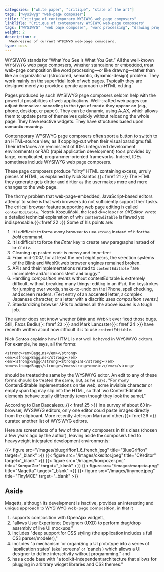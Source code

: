 ```yaml
---
categories: ["white paper", "critique", "state of the art"]
tags: ["wysiwyg","web-page composer"] 
title: "Critique of contemporary WYSIWYG web-page composers"
linkTitle: "Critique of contemporary WYSIWYG web-page composers"
tags: ["WYSIWYG", "web page composer", "word processing", "drawing program"]
weight: 2
description: >
  Weaknesses of current WYSIWYG web-page composers.
type: docs
---
```


WYSIWYG stands for “What You See Is What You Get.” All the well-known WYSIWYG web page composers, whether standalone or embedded, treat web-page composition like word processing—or like drawing—rather than like an organizational (structured, semantic, dynamic-design) problem. They work mainly on the superficial look of web pages. Typically they are designed merely to provide a gentle approach to HTML editing.

Pages produced by such WYSIWYG page composers seldom help with the powerful possibilities of web applications.  Well-crafted web pages can adjust themselves according to the type of media they appear on (e.g., phone, desktop, or paper). They can be dynamic, using AJAX, which allows them to update parts of themselves quickly without reloading the whole page. They have reactive widgets. They have structures based upon semantic meaning.

Contemporary WYSIWYG page composers often sport a button to switch to an HTML-source view, as if copping-out when their visual paradigms fail. Their interfaces are reminiscent of IDEs (integrated development environments) or RAD (rapid application development) tools provided by large, complicated, programmer-oriented frameworks. Indeed, IDEs sometimes include WYSIWYG web page composers.

These page composers produce "dirty" HTML containing excess, unruly pieces of HTML, as explained by Nick Santos.{{< fnref 21 >}} The HTML they generate gets dirtier and dirtier as the user makes more and more changes to the web page.

The thorny problem that web-page-embedded, JavaScript-based editors attempt to solve is that web browsers do not sufficiently support their tasks. The critical browser feature supporting web page editing is called `contentEditable`. Piotrek Koszuliński, the lead developer of *CKEditor*, wrote a detailed technical explanation of why `contentEditable` is flawed yet indispensable.{{< fnref 22 >}} Some of his points are:

1. It is difficult to force every browser to use `strong` instead of `b` for the _bold_ command.
1. It is difficult to force the *Enter* key to create new paragraphs instead of `br` or `div`.
1. Cleaning up pasted code is messy and imperfect.
1. From mid-2007, for at least the next eight years, the selection systems of the Blink and WebKit web browser engines remained broken.
1. APIs and their implementations related to <code>contentEditable</code> "are incomplete and/or inconsistent and buggy."
1. Handling *composition events* without contentEditable is extremely difficult, without breaking many things: editing in an iPad, the keystrokes for jumping over words, shake-to-undo on the iPhone, spell checking, and screen readers. (Text entry of an accented letter, a complex Japanese character, or a letter with a diacritic uses *composition events*.)
1. Standardizing browser APIs to address all the above issues is a tough job.

The author does not know whether Blink and WebKit ever fixed those bugs. Still, Fatos Bediu{{< fnref 23 >}} and Mark Lancaster{{< fnref 24 >}} have recently written about how difficult it is to use `contentEditable`.

Nick Santos explains how HTML is not well behaved in WYSIWYG editors. For example, he says, all the forms:

    <strong><em>Baggins</em></strong>
    <em><strong>Baggins</strong></em>
    <em><strong>Bagg</strong><strong>ins</strong></em>
    <em><strong>Bagg</strong></em><strong><em>ins</em></strong>

should be treated the same by the WYSIWYG editor. An edit to any of these forms should be treated the same, but, as he says, "For many ContentEditable implementations on the web, some invisible character or empty span tag may slip into the HTML, so that two ContentEditable elements behave totally differently (even though they look the same)."

According to Dan Dascalescu,{{< fnref 25 >}} in a survey of about 60 in-browser, WYSIWYG editors, only one editor could paste images directly from the clipboard. More recently Jeferson Mari and others{{< fnref 26 >}} curated another list of WYSIWYG editors.

Here are screenshots of a few of the many composers in this class (chosen a few years ago by the author), leaving aside the composers tied to heavyweight integrated development environments:

{{< figure src="/images/bluegriffon1_6_french.jpeg" title="BlueGriffon" target="_blank" >}}
{{< figure src="/images/ckeditor.jpeg" title="CKeditor" target="_blank" >}}
{{< figure src="/images/kompozer.png" title="KompoZer" target="_blank" >}}
{{< figure src="/images/maqetta.png" title="Maqetta" target="_blank" >}}
{{< figure src="/images/tinymce.jpeg" title="TinyMCE" target="_blank" >}}

## Aside
Maqetta, although its development is inactive, provides an interesting and unique approach to WYSIWYG web-page composition, in that it
1. supports composition with OpenAjax widgets,
1. "allows User Experience Designers (UXD) to perform drag/drop assembly of live UI mockups,"
1. includes "deep support for CSS styling (the application includes a full CSS parser/modeler),"
1. includes "a mechanism for organizing a UI prototype into a series of 'application states' (aka 'screens' or 'panels') which allows a UI designer to define interactivity without programming," and
1. has a code base with "a toolkit-independent architecture that allows for plugging in arbitrary widget libraries and CSS themes."
